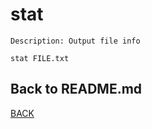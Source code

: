 # stat

```
Description: Output file info

stat FILE.txt
```

## Back to README.md
[BACK](/README.md)